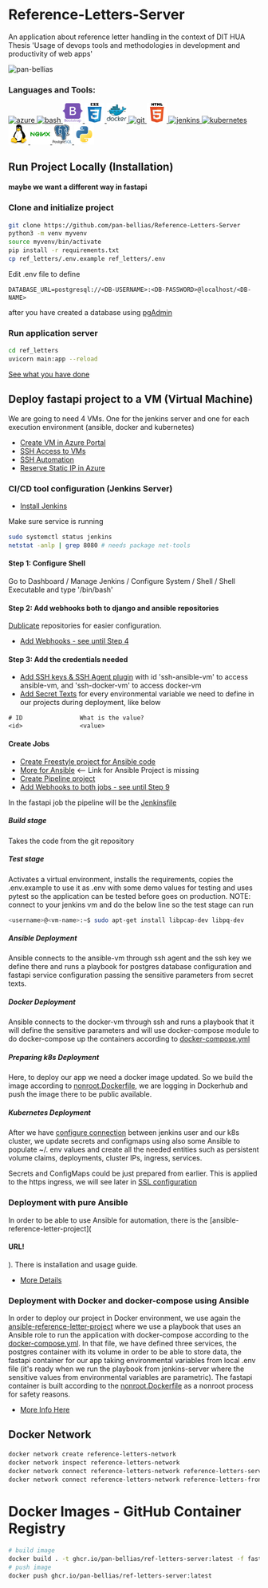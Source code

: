 # Reference-Letters-Server
An application about reference letter handling in the context of DIT HUA Thesis 'Usage of devops tools and methodologies in development and productivity of web apps'

<p align="left"> <img src="https://komarev.com/ghpvc/?username=pan-bellias&label=Profile%20views&color=0e75b6&style=flat" alt="pan-bellias" /> </p>

<h3 align="left">Languages and Tools:</h3>
<p align="left"> <a href="https://azure.microsoft.com/en-in/" target="_blank"> <img src="https://www.vectorlogo.zone/logos/microsoft_azure/microsoft_azure-icon.svg" alt="azure" width="40" height="40"/> </a> <a href="https://www.gnu.org/software/bash/" target="_blank"> <img src="https://www.vectorlogo.zone/logos/gnu_bash/gnu_bash-icon.svg" alt="bash" width="40" height="40"/> </a> <a href="https://getbootstrap.com" target="_blank"> <img src="https://raw.githubusercontent.com/devicons/devicon/master/icons/bootstrap/bootstrap-plain-wordmark.svg" alt="bootstrap" width="40" height="40"/> </a> <a href="https://www.w3schools.com/css/" target="_blank"> <img src="https://raw.githubusercontent.com/devicons/devicon/master/icons/css3/css3-original-wordmark.svg" alt="css3" width="40" height="40"/> </a>
<a href="https://www.docker.com/" target="_blank"> <img src="https://raw.githubusercontent.com/devicons/devicon/master/icons/docker/docker-original-wordmark.svg" alt="docker" width="40" height="40"/> </a>
<a href="https://git-scm.com/" target="_blank"> <img src="https://www.vectorlogo.zone/logos/git-scm/git-scm-icon.svg" alt="git" width="40" height="40"/> </a> <a href="https://www.w3.org/html/" target="_blank"> <img src="https://raw.githubusercontent.com/devicons/devicon/master/icons/html5/html5-original-wordmark.svg" alt="html5" width="40" height="40"/> </a> <a href="https://www.jenkins.io" target="_blank"> <img src="https://www.vectorlogo.zone/logos/jenkins/jenkins-icon.svg" alt="jenkins" width="40" height="40"/> </a> <a href="https://kubernetes.io" target="_blank"> <img src="https://www.vectorlogo.zone/logos/kubernetes/kubernetes-icon.svg" alt="kubernetes" width="40" height="40"/> </a> <a href="https://www.linux.org/" target="_blank"> <img src="https://raw.githubusercontent.com/devicons/devicon/master/icons/linux/linux-original.svg" alt="linux" width="40" height="40"/> </a> <a href="https://www.nginx.com" target="_blank"> <img src="https://raw.githubusercontent.com/devicons/devicon/master/icons/nginx/nginx-original.svg" alt="nginx" width="40" height="40"/> </a> <a href="https://www.postgresql.org" target="_blank"> <img src="https://raw.githubusercontent.com/devicons/devicon/master/icons/postgresql/postgresql-original-wordmark.svg" alt="postgresql" width="40" height="40"/> </a> <a href="https://www.python.org" target="_blank"> <img src="https://raw.githubusercontent.com/devicons/devicon/master/icons/python/python-original.svg" alt="python" width="40" height="40"/> </a>
</p>

## Run Project Locally (Installation)

#### maybe we want a different way in fastapi

### Clone and initialize project
```bash
git clone https://github.com/pan-bellias/Reference-Letters-Server
python3 -m venv myvenv
source myvenv/bin/activate
pip install -r requirements.txt
cp ref_letters/.env.example ref_letters/.env
```

Edit .env file to define
```vim
DATABASE_URL=postgresql://<DB-USERNAME>:<DB-PASSWORD>@localhost/<DB-NAME>
```
after you have created a database using [pgAdmin](https://www.youtube.com/watch?v=1wvDVBjNDys)

### Run application server
```bash
cd ref_letters
uvicorn main:app --reload
```

[See what you have done](http://127.0.0.1:8080/)

## Deploy fastapi project to a VM (Virtual Machine)

We are going to need 4 VMs. One for the jenkins server and one for each execution environment (ansible, docker and
kubernetes)

* [Create VM in Azure Portal](https://docs.microsoft.com/en-us/azure/virtual-machines/linux/quick-create-portal)
* [SSH Access to VMs](https://help.skytap.com/connect-to-a-linux-vm-with-ssh.html)
* [SSH Automation](https://linuxize.com/post/using-the-ssh-config-file/)
* [Reserve Static IP in Azure](https://azure.microsoft.com/en-au/resources/videos/azure-friday-how-to-reserve-a-public-ip-range-in-azure-using-public-ip-prefix/)

### CI/CD tool configuration (Jenkins Server)

* [Install Jenkins](https://www.jenkins.io/doc/book/installing/linux/)

Make sure service is running
```bash
sudo systemctl status jenkins
netstat -anlp | grep 8080 # needs package net-tools
```

#### Step 1: Configure Shell
Go to Dashboard / Manage Jenkins / Configure System / Shell / Shell Executable and type '/bin/bash'

#### Step 2: Add webhooks both to django and ansible repositories
[Dublicate](https://docs.github.com/en/github/creating-cloning-and-archiving-repositories/creating-a-repository-on-github/duplicating-a-repository) repositories for easier configuration.

* [Add Webhooks - see until Step 4](https://www.blazemeter.com/blog/how-to-integrate-your-github-repository-to-your-jenkins-project)

#### Step 3: Add the credentials needed

* [Add SSH keys & SSH Agent plugin](https://plugins.jenkins.io/ssh-agent/) with id 'ssh-ansible-vm' to access
ansible-vm, and 'ssh-docker-vm' to access docker-vm
* [Add Secret Texts](https://www.jenkins.io/doc/book/using/using-credentials/) for every environmental variable we
need to define in our projects during deployment, like below

```nano
# ID                What is the value?
<id>                <value>
```

#### Create Jobs
* [Create Freestyle project for Ansible code](https://www.guru99.com/create-builds-jenkins-freestyle-project.html)
* [More for Ansible]() <-- Link for Ansible Project is missing
* [Create Pipeline project](https://www.jenkins.io/doc/pipeline/tour/hello-world/)
* [Add Webhooks to both jobs - see until Step 9](https://www.blazemeter.com/blog/how-to-integrate-your-github-repository-to-your-jenkins-project)

In the fastapi job the pipeline will be the [Jenkinsfile](Jenkinsfile)

##### Build stage
Takes the code from the git repository
##### Test stage
Activates a virtual environment, installs the requirements, copies the .env.example to use it as .env with some
demo values for testing and uses pytest so the application can be tested before goes on production.
NOTE: connect to your jenkins vm and do the below line so the test stage can run
```bash
<username>@<vm-name>:~$ sudo apt-get install libpcap-dev libpq-dev
```
##### Ansible Deployment
Ansible connects to the ansible-vm through ssh agent and the ssh key we define there and runs a playbook for
postgres database configuration and fastapi service configuration passing the sensitive parameters from secret texts.

##### Docker Deployment
Ansible connects to the docker-vm through ssh and runs a playbook that it will define the sensitive parameters and
will use docker-compose module to do docker-compose up the containers according to [docker-compose.yml](docker-compose.yml)

##### Preparing k8s Deployment
Here, to deploy our app we need a docker image updated. So we build the image according to [nonroot.Dockerfile](nonroot.Dockerfile), we are logging in Dockerhub and push the image there to be public available.

##### Kubernetes Deployment
After we have [configure connection](https://github.com/pan-bellias/Reference-Letters-Service#connect-kubernetes-cluster-with-local-pc-orand-jenkins-server)
between jenkins user and our k8s cluster, we update secrets and configmaps using also some Ansible to populate ~/.
env values and create all the needed entities such as persistent volume claims, deployments, cluster IPs, ingress,
services.

Secrets and ConfigMaps could be just prepared from earlier. This is applied to the https ingress, we will see
later in [SSL configuration](https://github.com/pan-bellias/Reference-Letters-Service#in-kubernetes-environment)

### Deployment with pure Ansible
In order to be able to use Ansible for automation, there is the [ansible-reference-letter-project](
#### URL!
). There is installation and usage guide.

* [More Details](https://github.com/pan-bellias/ansible-reference-letter-project#pure-ansible)

### Deployment with Docker and docker-compose using Ansible
In order to deploy our project in Docker environment, we use again the [ansible-reference-letter-project]() where we use a playbook that uses an Ansible role to run the application
with docker-compose according to the [docker-compose.yml](docker-compose.yml). In that file, we have defined three
services, the postgres container with its volume in order to be able to store data, the fastapi container for our
app taking environmental variables from local .env file (it's ready when we run the playbook from jenkins-server
where the sensitive values from environmental variables are parametric). The fastapi container is built according
to the [nonroot.Dockerfile](nonroot.Dockerfile) as a nonroot process for safety reasons.

* [More Info Here](https://github.com/pan-bellias/ansible-reference-letter#ansible--docker)

## Docker Network
```bash
docker network create reference-letters-network
docker network inspect reference-letters-network
docker network connect reference-letters-network reference-letters-server-nginx-1
docker network connect reference-letters-network reference-letters-frontend-app
```

# Docker Images - GitHub Container Registry
```bash
# build image
docker build . -t ghcr.io/pan-bellias/ref-letters-server:latest -f fastapi.nonroot.Dockerfile
# push image
docker push ghcr.io/pan-bellias/ref-letters-server:latest
```
